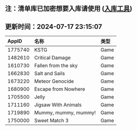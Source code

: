 ## 注：清单库已加密想要入库请使用 ([入库工具](https://github.com/BlankTMing/ManifestAutoUpdate/releases))

## 更新时间：2024-07-17 23:15:07
| AppID | 名称 | 类型  |
| :-------------------- | :----------------------------- | :----------- |
| 1775740 | KSTG| Game |
| 1482610 | Critical Damage| Game |
| 1610730 | Fallen from the sky| Game |
| 1662830 | Salt and Sails| Game |
| 1673220 | Meteor Genocide| Game |
| 1680900 | Escape from Nowhere| Game |
| 1705500 | Jelly| Game |
| 1711160 | Jigsaw With Animals| Game |
| 1719890 | Mummy, mummy, mummy!| Game |
| 1750000 | Sweet Match 3| Game |
